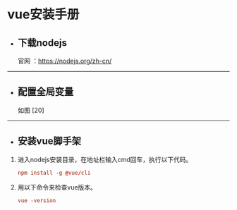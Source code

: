 # vue安装手册
- ## 下载nodejs
  官网 ：https://nodejs.org/zh-cn/  
---
- ## 配置全局变量
    如图 [20]
---
    
- ## 安装vue脚手架
1. 进入nodejs安装目录，在地址栏输入cmd回车，执行以下代码。
    ```conf
    npm install -g @vue/cli
    ```
2.  用以下命令来检查vue版本。
    ```conf
    vue -version
    ```
